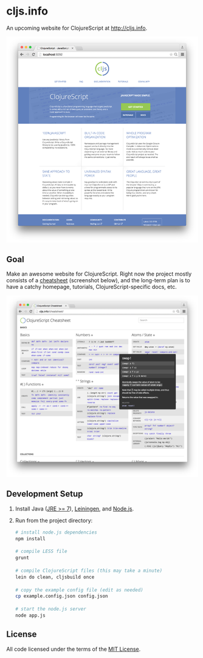 # cljs.info

An upcoming website for ClojureScript at <http://cljs.info>.

[![homepage](screenshots/homepage00.png)](https://github.com/cljsinfo/cljs.info/raw/master/screenshots/homepage00.png)

## Goal

Make an awesome website for ClojureScript. Right now the project mostly consists
of a [cheatsheet](http://cljs.info/cheatsheet) (screenshot below), and the
long-term plan is to have a catchy homepage, tutorials, ClojureScript-specific
docs, etc.

[![cheatsheet](screenshots/cheatsheet00.png)](https://github.com/cljsinfo/cljs.info/raw/master/screenshots/cheatsheet00.png)

## Development Setup

1. Install Java ([JRE >= 7]), [Leiningen], and [Node.js].
1. Run from the project directory:

    ```sh
    # install node.js dependencies
    npm install

    # compile LESS file
    grunt

    # compile ClojureScript files (this may take a minute)
    lein do clean, cljsbuild once

    # copy the example config file (edit as needed)
    cp example.config.json config.json

    # start the node.js server
    node app.js
    ```

## License

All code licensed under the terms of the [MIT License].

[JRE >= 7]:http://www.oracle.com/technetwork/java/javase/downloads/jre8-downloads-2133155.html
[cheatsheet]:http://cljs.info/cheatsheet
[Leiningen]:http://leiningen.org
[Node.js]:http://nodejs.org
[MIT License]:https://github.com/oakmac/cljs.info/blob/master/LICENSE.md
